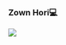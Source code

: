 ### Zown Hori💻
![](https://i.pinimg.com/564x/84/aa/0d/84aa0dadd6cbd869bf40397a1a59e4cb.jpg)
<!--
**JayAlvinCVallescas/JayAlvinCVallescas** is a ✨ _special_ ✨ repository because its `README.md` (this file) appears on your GitHub profile.

Here are some ideas to get you started:

- 🔭 I’m currently working on ...
- 🌱 I’m currently learning ...
- 👯 I’m looking to collaborate on ...
- 🤔 I’m looking for help with ...
- 💬 Ask me about ...
- 📫 How to reach me: ...
- 😄 Pronouns: ...
- ⚡ Fun fact: ...
-->
